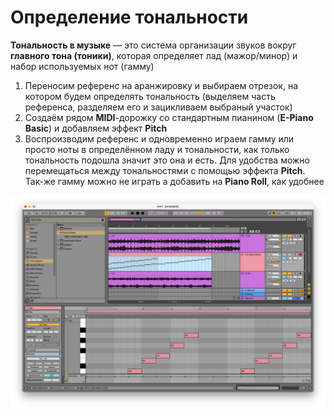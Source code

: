 # Определение тональности

**Тональность в музыке** — это система организации звуков вокруг **главного тона (тоники)**, которая определяет лад (мажор/минор) и набор используемых нот (гамму)

1. Переносим референс на аранжировку и выбираем отрезок, на котором будем определять тональность (выделяем часть референса, разделяем его и зацикливаем выбраный участок)
2. Создаём рядом **MIDI**-дорожку со стандартным пианином (**E-Piano Basic**) и добавляем эффект **Pitch**
3. Воспроизводим референс и одновременно играем гамму или просто ноты в определённом ладу и тональности, как только тональность подошла значит это она и есть. Для удобства можно перемещаться между тональностями с помощью эффекта **Pitch**. Так-же гамму можно не играть а добавить на **Piano Roll**, как удобнее

![image](./images/tone.png)
